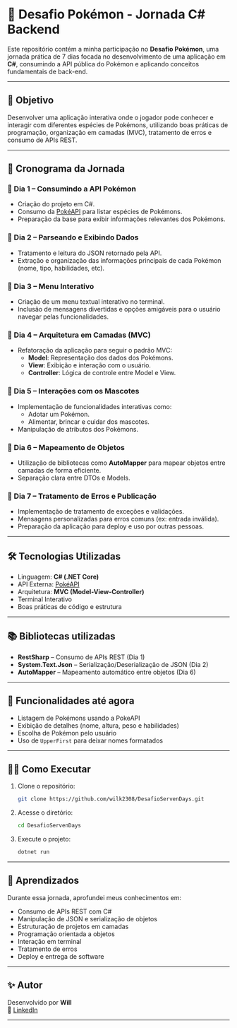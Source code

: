 # 🧩 Desafio Pokémon - Jornada C# Backend

Este repositório contém a minha participação no **Desafio Pokémon**, uma jornada prática de 7 dias focada no desenvolvimento de uma aplicação em **C#**, consumindo a API pública do Pokémon e aplicando conceitos fundamentais de back-end.

---

## 🚀 Objetivo

Desenvolver uma aplicação interativa onde o jogador pode conhecer e interagir com diferentes espécies de Pokémons, utilizando boas práticas de programação, organização em camadas (MVC), tratamento de erros e consumo de APIs REST.

---

## 📅 Cronograma da Jornada

### 📌 Dia 1 – Consumindo a API Pokémon
- Criação do projeto em C#.
- Consumo da [PokéAPI](https://pokeapi.co/) para listar espécies de Pokémons.
- Preparação da base para exibir informações relevantes dos Pokémons.

### 📌 Dia 2 – Parseando e Exibindo Dados
- Tratamento e leitura do JSON retornado pela API.
- Extração e organização das informações principais de cada Pokémon (nome, tipo, habilidades, etc).

### 📌 Dia 3 – Menu Interativo
- Criação de um menu textual interativo no terminal.
- Inclusão de mensagens divertidas e opções amigáveis para o usuário navegar pelas funcionalidades.

### 📌 Dia 4 – Arquitetura em Camadas (MVC)
- Refatoração da aplicação para seguir o padrão MVC:
  - **Model**: Representação dos dados dos Pokémons.
  - **View**: Exibição e interação com o usuário.
  - **Controller**: Lógica de controle entre Model e View.

### 📌 Dia 5 – Interações com os Mascotes
- Implementação de funcionalidades interativas como:
  - Adotar um Pokémon.
  - Alimentar, brincar e cuidar dos mascotes.
- Manipulação de atributos dos Pokémons.

### 📌 Dia 6 – Mapeamento de Objetos
- Utilização de bibliotecas como **AutoMapper** para mapear objetos entre camadas de forma eficiente.
- Separação clara entre DTOs e Models.

### 📌 Dia 7 – Tratamento de Erros e Publicação
- Implementação de tratamento de exceções e validações.
- Mensagens personalizadas para erros comuns (ex: entrada inválida).
- Preparação da aplicação para deploy e uso por outras pessoas.

---

## 🛠️ Tecnologias Utilizadas

- Linguagem: **C# (.NET Core)**
- API Externa: [PokéAPI](https://pokeapi.co/)
- Arquitetura: **MVC (Model-View-Controller)**
- Terminal Interativo
- Boas práticas de código e estrutura

---

## 📚 Bibliotecas utilizadas

- **RestSharp** – Consumo de APIs REST (Dia 1)
- **System.Text.Json** – Serialização/Deserialização de JSON (Dia 2)
- **AutoMapper** – Mapeamento automático entre objetos (Dia 6)

---

## 🧠 Funcionalidades até agora

- Listagem de Pokémons usando a PokeAPI
- Exibição de detalhes (nome, altura, peso e habilidades)
- Escolha de Pokémon pelo usuário
- Uso de `UpperFirst` para deixar nomes formatados

---

## 🐱‍👤 Como Executar

1. Clone o repositório:
   ```bash
   git clone https://github.com/wilk2308/DesafioServenDays.git
   ```

2. Acesse o diretório:
   ```bash
   cd DesafioServenDays
   ```

3. Execute o projeto:
   ```bash
   dotnet run
   ```

---

## 🎯 Aprendizados

Durante essa jornada, aprofundei meus conhecimentos em:
- Consumo de APIs REST com C#
- Manipulação de JSON e serialização de objetos
- Estruturação de projetos em camadas
- Programação orientada a objetos
- Interação em terminal
- Tratamento de erros
- Deploy e entrega de software

---

## ✨ Autor

Desenvolvido por **Will**  
🔗 [LinkedIn](https://www.linkedin.com/in/seu-linkedin)  

---
